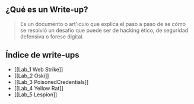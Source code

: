 ## ¿Qué es un Write-up?

>Es un documento o art'iculo que explica el paso a paso de se cómo se resolvió un desafío que puede ser de hacking ético, de seguridad defensiva o forese digital.

## Índice de write-ups

- [[Lab_1 Web Strike]]
- [[Lab_2 Oski]]
- [[Lab_3 PoisonedCredentials]]
- [[Lab_4 Yellow Rat]]
- [[Lab_5 Lespion]]